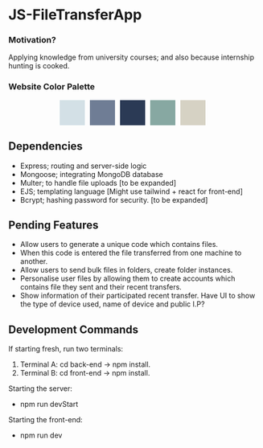 # JS-FileTransferApp
### Motivation?
Applying knowledge from university courses; and also because internship hunting is cooked.
### Website Color Palette

<div style="display: flex; justify-content: center;">
  <div style="background-color: #D3E0E6; width: 50px; height: 50px; margin-right: 10px;"></div>
  <div style="background-color: #6F7D95; width: 50px; height: 50px; margin-right: 10px;"></div>
  <div style="background-color: #2B3A55; width: 50px; height: 50px; margin-right: 10px;"></div>
  <div style="background-color: #87A8A2; width: 50px; height: 50px; margin-right: 10px;"></div>
  <div style="background-color: #D6D2C4; width: 50px; height: 50px; margin-right: 10px;"></div>
</div>

## Dependencies 
- Express; routing and server-side logic
- Mongoose; integrating MongoDB database
- Multer;  to handle file uploads [to be expanded]
- EJS; templating language [Might use tailwind + react for front-end]
- Bcrypt; hashing password for security. [to be expanded]

## Pending Features
- Allow users to generate a unique code which contains files.
- When this code is entered the file transferred from one machine to another.
- Allow users to send bulk files in folders, create folder instances.
- Personalise user files by allowing them to create accounts which contains file they sent and their recent transfers.
- Show information of their participated recent transfer. Have UI to show the type of device used, name of device and public I.P?

## Development Commands
If starting fresh, run two terminals:
1) Terminal A: cd back-end -> npm install.
2) Terminal B: cd front-end -> npm install.

Starting the server: 
- npm run devStart

Starting the front-end: 
- npm run dev



